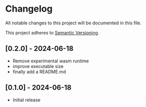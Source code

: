 # Changelog

All notable changes to this project will be documented in this file.

This project adheres to [Semantic Versioning](https://semver.org).

## [0.2.0] - 2024-06-18
- Remove experimental wasm runtime
- improve executable size
- finally add a README.md

## [0.1.0] - 2024-06-18
- Initial release